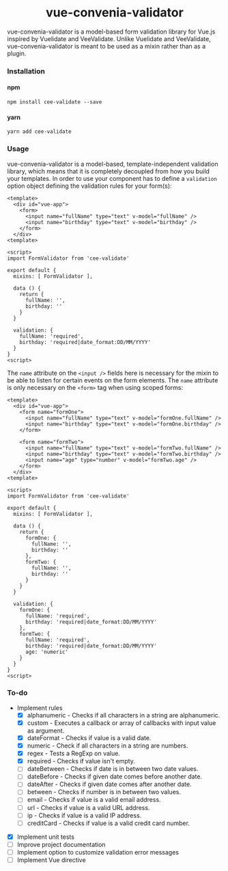 <h1 align="center">vue-convenia-validator</h1>

vue-convenia-validator is a model-based form validation library for Vue.js
inspired by Vuelidate and VeeValidate. Unlike Vuelidate and VeeValidate,
vue-convenia-validator is meant to be used as a mixin rather than as a plugin.


### Installation

#### npm

```
npm install cee-validate --save
```

#### yarn

```
yarn add cee-validate
```

### Usage

vue-convenia-validator is a model-based, template-independent validation library,
which means that it is completely decoupled from how you build your templates.
In order to use your component has to define a `validation` option object
defining the validation rules for your form(s):

```vue
<template>
  <div id="vue-app">
    <form>
      <input name="fullName" type="text" v-model="fullName" />
      <input name="birthday" type="text" v-model="birthday" />
    </form>
  </div>
<template>

<script>
import FormValidator from 'cee-validate'

export default {
  mixins: [ FormValidator ],

  data () {
    return {
      fullName: '',
      birthday: ''
    }
  }

  validation: {
    fullName: 'required',
    birthday: 'required|date_format:DD/MM/YYYY'
  }
}
<script>
```

The `name` attribute on the `<input />` fields here is necessary for the mixin
to be able to listen for certain events on the form elements. The `name`
attribute is only necessary on the `<form>` tag when using scoped forms:

```vue
<template>
  <div id="vue-app">
    <form name="formOne">
      <input name="fullName" type="text" v-model="formOne.fullName" />
      <input name="birthday" type="text" v-model="formOne.birthday" />
    </form>

    <form name="formTwo">
      <input name="fullName" type="text" v-model="formTwo.fullName" />
      <input name="birthday" type="text" v-model="formTwo.birthday" />
      <input name="age" type="number" v-model="formTwo.age" />
    </form>
  </div>
<template>

<script>
import FormValidator from 'cee-validate'

export default {
  mixins: [ FormValidator ],

  data () {
    return {
      formOne: {
        fullName: '',
        birthday: ''
      },
      formTwo: {
        fullName: '',
        birthday: ''
      }
    }
  }

  validation: {
    formOne: {
      fullName: 'required',
      birthday: 'required|date_format:DD/MM/YYYY'
    },
    formTwo: {
      fullName: 'required',
      birthday: 'required|date_format:DD/MM/YYYY'
      age: 'numeric'
    }
  }
}
<script>
```

### To-do

- Implement rules
  - [x] alphanumeric - Checks if all characters in a string are alphanumeric.
  - [x] custom - Executes a callback or array of callbacks with input value as argument.
  - [x] dateFormat - Checks if value is a valid date.
  - [x] numeric - Check if all characters in a string are numbers.
  - [x] regex - Tests a RegExp on value.
  - [x] required - Checks if value isn't empty.
  - [ ] dateBetween - Checks if date is in between two date values.
  - [ ] dateBefore - Checks if given date comes before another date.
  - [ ] dateAfter - Checks if given date comes after another date.
  - [ ] between - Checks if number is in between two values.
  - [ ] email - Checks if value is a valid email address.
  - [ ] url - Checks if value is a valid URL address.
  - [ ] ip - Checks if value is a valid IP address.
  - [ ] creditCard - Checks if value is a valid credit card number.

- [x] Implement unit tests
- [ ] Improve project documentation
- [ ] Implement option to customize validation error messages
- [ ] Implement Vue directive
